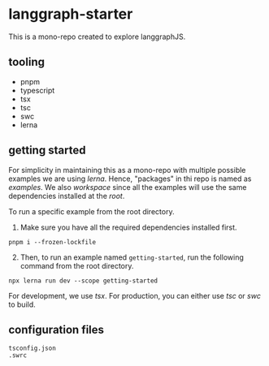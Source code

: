 # langgraph-starter

This is a mono-repo created to explore langgraphJS.

## tooling

- pnpm
- typescript
- tsx
- tsc
- swc
- lerna

## getting started

For simplicity in maintaining this as a mono-repo with multiple possible examples we are using _lerna_. Hence, "packages" in thi repo is named as _examples_. We also _workspace_ since all the examples will use the same dependencies installed at the _root_.

To run a specific example from the root directory.

1. Make sure you have all the required dependencies installed first.

```
pnpm i --frozen-lockfile
```

2. Then, to run an example named `getting-started`, run the following command from the root directory.

```
npx lerna run dev --scope getting-started
```

For development, we use _tsx_. For production, you can either use _tsc_ or _swc_ to build.

## configuration files

```
tsconfig.json
.swrc
```
